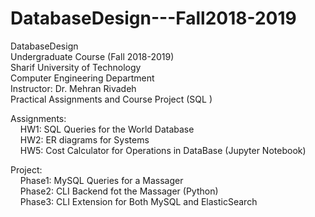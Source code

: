 # DatabaseDesign---Fall2018-2019
DatabaseDesign <br />
Undergraduate Course (Fall 2018-2019) <br />
Sharif University of Technology <br />
Computer Engineering Department <br />
Instructor: Dr. Mehran Rivadeh <br />
Practical Assignments and Course Project (SQL ) <br />


Assignments: <br /> 
    HW1: SQL Queries for the World Database <br />
    HW2: ER diagrams for Systems <br />
    HW5: Cost Calculator for Operations in DataBase (Jupyter Notebook) <br />

Project: <br />
    Phase1: MySQL Queries for a Massager<br />
    Phase2: CLI Backend fot the Massager (Python) <br />
    Phase3: CLI Extension for Both MySQL and ElasticSearch<br />
